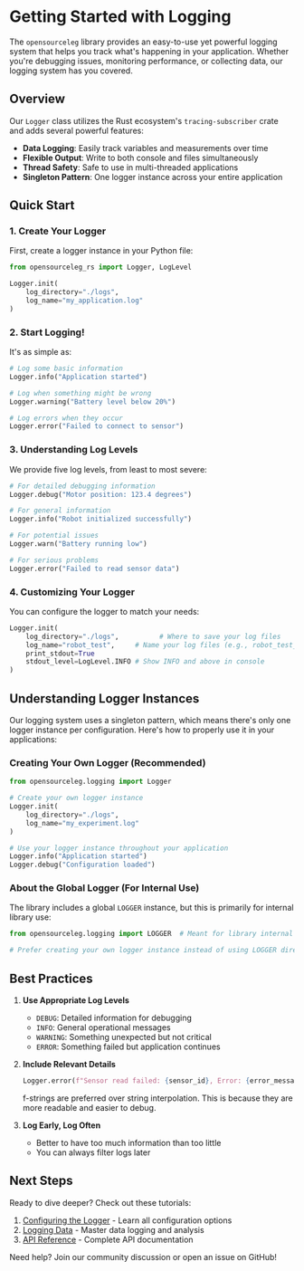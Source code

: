 # Getting Started with Logging

The `opensourceleg` library provides an easy-to-use yet powerful logging system that helps you track what's happening in your application. Whether you're debugging issues, monitoring performance, or collecting data, our logging system has you covered.

## Overview

Our `Logger` class utilizes the Rust ecosystem's `tracing-subscriber` crate and adds several powerful features:

- **Data Logging**: Easily track variables and measurements over time
- **Flexible Output**: Write to both console and files simultaneously
- **Thread Safety**: Safe to use in multi-threaded applications
- **Singleton Pattern**: One logger instance across your entire application

## Quick Start

### 1. Create Your Logger

First, create a logger instance in your Python file:

```python
from opensourceleg_rs import Logger, LogLevel

Logger.init(
    log_directory="./logs",
    log_name="my_application.log"
)
```

### 2. Start Logging!

It's as simple as:

```python
# Log some basic information
Logger.info("Application started")

# Log when something might be wrong
Logger.warning("Battery level below 20%")

# Log errors when they occur
Logger.error("Failed to connect to sensor")
```

### 3. Understanding Log Levels

We provide five log levels, from least to most severe:

```python
# For detailed debugging information
Logger.debug("Motor position: 123.4 degrees")

# For general information
Logger.info("Robot initialized successfully")

# For potential issues
Logger.warn("Battery running low")

# For serious problems
Logger.error("Failed to read sensor data")
```

### 4. Customizing Your Logger

You can configure the logger to match your needs:

```python
Logger.init(
    log_directory="./logs",          # Where to save your log files
    log_name="robot_test",     # Name your log files (e.g., robot_test_2024_03_20.log)
    print_stdout=True
    stdout_level=LogLevel.INFO # Show INFO and above in console
)
```

## Understanding Logger Instances

Our logging system uses a singleton pattern, which means there's only one logger instance per configuration. Here's how to properly use it in your applications:

### Creating Your Own Logger (Recommended)

```python
from opensourceleg.logging import Logger

# Create your own logger instance
Logger.init(
    log_directory="./logs",
    log_name="my_experiment.log"
)

# Use your logger instance throughout your application
Logger.info("Application started")
Logger.debug("Configuration loaded")
```

### About the Global Logger (For Internal Use)

The library includes a global `LOGGER` instance, but this is primarily for internal library use:

```python
from opensourceleg.logging import LOGGER  # Meant for library internal use

# Prefer creating your own logger instance instead of using LOGGER directly
```

## Best Practices

1. **Use Appropriate Log Levels**

    - `DEBUG`: Detailed information for debugging
    - `INFO`: General operational messages
    - `WARNING`: Something unexpected but not critical
    - `ERROR`: Something failed but application continues

2. **Include Relevant Details**

    ```python
    Logger.error(f"Sensor read failed: {sensor_id}, Error: {error_message}")
    ```

    f-strings are preferred over string interpolation. This is because they are more readable and easier to debug.

3. **Log Early, Log Often**

    - Better to have too much information than too little
    - You can always filter logs later

## Next Steps

Ready to dive deeper? Check out these tutorials:

1. [Configuring the Logger](configuring_logger.md) - Learn all configuration options
2. [Logging Data](logging_data.md) - Master data logging and analysis
3. [API Reference](../../api/logging.md) - Complete API documentation

Need help? Join our community discussion or open an issue on GitHub!
